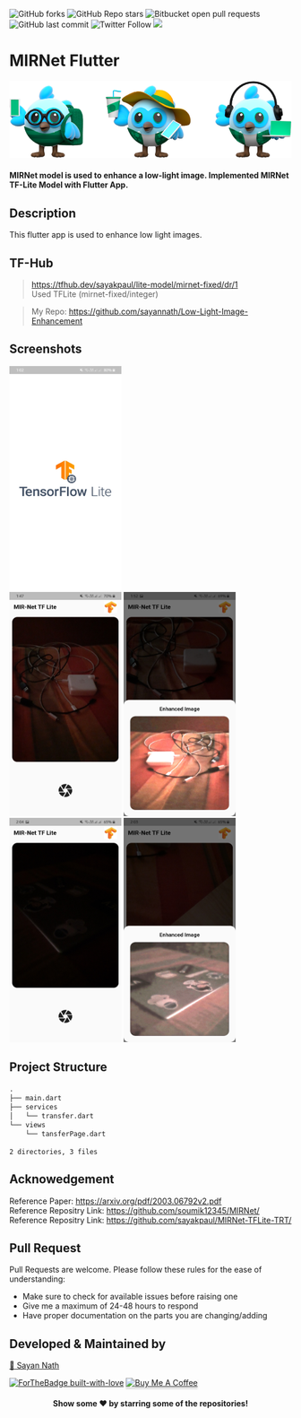 ![GitHub forks](https://img.shields.io/github/forks/sayannath/MIRNet-Flutter?style=for-the-badge)
![GitHub Repo stars](https://img.shields.io/github/stars/sayannath/MIRNet-Flutter?style=for-the-badge)
![Bitbucket open pull requests](https://img.shields.io/bitbucket/pr-raw/sayannath/MIRNet-Flutter?style=for-the-badge)
![GitHub last commit](https://img.shields.io/github/last-commit/sayannath/MIRNet-Flutter?style=for-the-badge)
![Twitter Follow](https://img.shields.io/twitter/follow/SayanNa20204009?style=for-the-badge)
<a href="https://github.com/sayannath/MIRNet-Flutter/graphs/contributors">
  <img src="https://contrib.rocks/image?repo=sayannath/MIRNet-Flutter" />
</a>

# MIRNet Flutter

<img src="screenshots/git_dashes.png">

#### MIRNet model is used to enhance a low-light image. Implemented MIRNet TF-Lite Model with Flutter App.

## Description

This flutter app is used to enhance low light images.

## TF-Hub
>https://tfhub.dev/sayakpaul/lite-model/mirnet-fixed/dr/1<br>
>Used TFLite (mirnet-fixed/integer)

> My Repo: https://github.com/sayannath/Low-Light-Image-Enhancement

## Screenshots
<p>
    <img height=400 width=200 src="screenshots/splash-screen.jpg"><br>
    <img height=400 width=200 src="screenshots/one.jpg">
    <img height=400 width=200 src="screenshots/two.jpg"><br>
    <img height=400 width=200 src="screenshots/three.jpg">
    <img height=400 width=200 src="screenshots/four.jpg">
</p>

## Project Structure
```
.
├── main.dart
├── services
│   └── transfer.dart
└── views
    └── tansferPage.dart

2 directories, 3 files
```
## Acknowedgement
Reference Paper: https://arxiv.org/pdf/2003.06792v2.pdf<br>
Reference Repositry Link: https://github.com/soumik12345/MIRNet/<br>
Reference Repositry Link: https://github.com/sayakpaul/MIRNet-TFLite-TRT/

## Pull Request

Pull Requests are welcome. Please follow these rules for the ease of understanding:
* Make sure to check for available issues before raising one
* Give me a maximum of 24-48 hours to respond
* Have proper documentation on the parts you are changing/adding

## Developed & Maintained by

[👨 Sayan Nath](https://sayannath.biz/)

[![ForTheBadge built-with-love](http://ForTheBadge.com/images/badges/built-with-love.svg)](https://github.com/sayannath)
<a href="https://www.buymeacoffee.com/sayannath235" target="_blank"><img src="https://www.buymeacoffee.com/assets/img/custom_images/orange_img.png" alt="Buy Me A Coffee" style="height: 41px !important;width: 174px !important;box-shadow: 0px 3px 2px 0px rgba(190, 190, 190, 0.5) !important;-webkit-box-shadow: 0px 3px 2px 0px rgba(190, 190, 190, 0.5) !important;" ></a>

<div align="center">
  
#### Show some ❤️ by starring some of the repositories!
</div>
